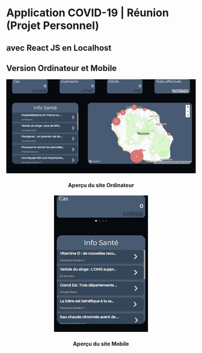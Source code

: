 # Application COVID-19 | Réunion (Projet Personnel)
## avec React JS en Localhost
## Version Ordinateur et Mobile

<div>
    <img src="public/Image/apercu_appli.png" alt="visuel"/>
    <div align="center">
        <h4 topmargin="0" bottommargin="0">Aperçu du site Ordinateur</h4>
    </div>
</div>
<div>
    <div align="center">
        <img src="public/Image/apercu_appli_mobile.png" alt="visuel" width="250"/>
    </div>
    <div align="center">
        <h4 topmargin="0" bottommargin="0">Aperçu du site Mobile</h4>
    </div>
</div>
